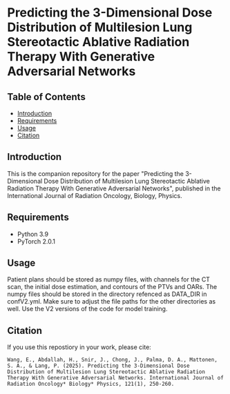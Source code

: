 # Predicting the 3-Dimensional Dose Distribution of Multilesion Lung Stereotactic Ablative Radiation Therapy With Generative Adversarial Networks

## Table of Contents

- [Introduction](#introduction)
- [Requirements](#requirements)
- [Usage](#usage)
- [Citation](#citation)


## Introduction

This is the companion repository for the paper "Predicting the 3-Dimensional Dose Distribution of Multilesion Lung Stereotactic Ablative Radiation Therapy With Generative Adversarial Networks", published in the International Journal of Radiation Oncology, Biology, Physics.

## Requirements

* Python 3.9
* PyTorch 2.0.1

## Usage
Patient plans should be stored as numpy files, with channels for the CT scan, the initial dose estimation, and contours of the PTVs and OARs. The numpy files should be stored in the directory refenced as DATA_DIR in confV2.yml. Make sure to adjust the file paths for the other directories as well. Use the V2 versions of the code for model training. 


## Citation

If you use this repostiory in your work, please cite: 

```
Wang, E., Abdallah, H., Snir, J., Chong, J., Palma, D. A., Mattonen, S. A., & Lang, P. (2025). Predicting the 3-Dimensional Dose Distribution of Multilesion Lung Stereotactic Ablative Radiation Therapy With Generative Adversarial Networks. International Journal of Radiation Oncology* Biology* Physics, 121(1), 250-260.
```


